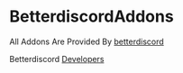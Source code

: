 # BetterdiscordAddons
All Addons Are Provided By [betterdiscord](https://betterdiscord.app)

Betterdiscord [Developers](https://betterdiscord.app/developers)
